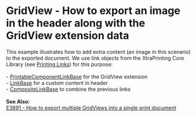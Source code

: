 # GridView - How to export an image in the header along with the GridView extension data


This example illustrates how to add extra content (an image in this scenario) to the exported document. We use link objects from the XtraPrinting Core Library (see <a href="https://documentation.devexpress.com/#WindowsForms/CustomDocument104">Printing Links</a>) for this purpose:<br><br>- <a href="https://documentation.devexpress.com/CoreLibraries/DevExpress.XtraPrintingLinks.PrintableComponentLinkBase.class">PrintableComponentLinkBase</a> for the GridView extension<br>- <a href="https://documentation.devexpress.com/CoreLibraries/DevExpress.XtraPrinting.LinkBase.class">LinkBase</a> for a custom content in header<br>- <a href="https://documentation.devexpress.com/CoreLibraries/DevExpress.XtraPrintingLinks.CompositeLinkBase.class">CompositeLinkBase</a> to combine the previous links<br><br><strong>See Also:</strong><br><a href="https://www.devexpress.com/Support/Center/p/E3891">E3891 - How to export multiple GridViews into a single print document</a>

<br/>


